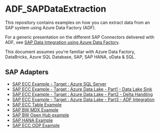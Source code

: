 # ADF_SAPDataExtraction
This repository contains examples on how you can extract data from an SAP system using Azure Data Factory (ADF).

For a generic presentation on the different SAP Connectors delivered with ADF, see [SAP Data Integration using Azure Data Factory](https://github.com/Azure/Azure-DataFactory/blob/master/whitepaper/SAP%20Data%20Integration%20using%20Azure%20Data%20Factory.pdf).

This document assumes you're familiar with Azure Data Factory, DataBricks, Azure SQL Database, SAP, SAP HANA, oData & SQL.

## SAP Adapters
* [SAP ECC Example - Target : Azure SQL Server](SAPECCAdapter.md) 
* [SAP ECC Example - Target : Azure Data Lake - Part1 - Data Lake Sink](SAPECC_DataLake.md)
* [SAP ECC Example - Target : Azure Data Lake - Part2 - Delta Handling](SAPECC_DataLake2.md)
* [SAP ECC Example - Target : Azure Data Lake - Part3 - ADF Integration](SAPECC_DataLake3.md)
* [SAP ECC Table Example](SAPTableConnector.md)
* [SAP BW MDX Example](SAPBW_MDXAdapter.md)
* [SAP BW Open Hub example](SAPBW_OpenHub.md)
* [SAP HANA Example](SAPS4H_HANA.md)
* [SAP ECC ODP Example](SAPS4H_ODP.md)






